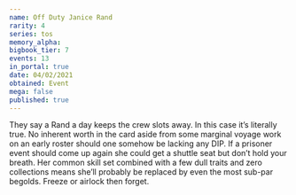 ```yaml
---
name: Off Duty Janice Rand
rarity: 4
series: tos
memory_alpha:
bigbook_tier: 7
events: 13
in_portal: true
date: 04/02/2021
obtained: Event
mega: false
published: true
---
```


They say a Rand a day keeps the crew slots away. In this case it’s literally true. No inherent worth in the card aside from some marginal voyage work on an early roster should one somehow be lacking any DIP. If a prisoner event should come up again she could get a shuttle seat but don’t hold your breath. Her common skill set combined with a few dull traits and zero collections means she’ll probably be replaced by even the most sub-par begolds. Freeze or airlock then forget.
